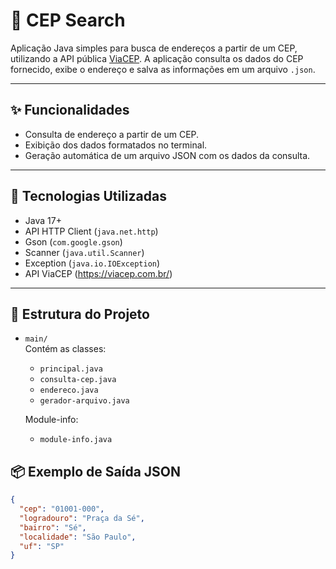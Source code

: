 # 📍 CEP Search

Aplicação Java simples para busca de endereços a partir de um CEP, utilizando a API pública [ViaCEP](https://viacep.com.br/). A aplicação consulta os dados do CEP fornecido, exibe o endereço e salva as informações em um arquivo `.json`.

---

## ✨ Funcionalidades

- Consulta de endereço a partir de um CEP.
- Exibição dos dados formatados no terminal.
- Geração automática de um arquivo JSON com os dados da consulta.

---

## 🧪 Tecnologias Utilizadas

- Java 17+
- API HTTP Client (`java.net.http`)
- Gson (`com.google.gson`)
- Scanner (`java.util.Scanner`)
- Exception (`java.io.IOException`)
- API ViaCEP (https://viacep.com.br/)

---

## 📁 Estrutura do Projeto

- `main/`  
  Contém as classes:  
  - `principal.java`  
  - `consulta-cep.java`  
  - `endereco.java`  
  - `gerador-arquivo.java`

  Module-info: 
  - `module-info.java`
 
## 📦 Exemplo de Saída JSON
```json
{
  "cep": "01001-000",
  "logradouro": "Praça da Sé",
  "bairro": "Sé",
  "localidade": "São Paulo",
  "uf": "SP"
}

